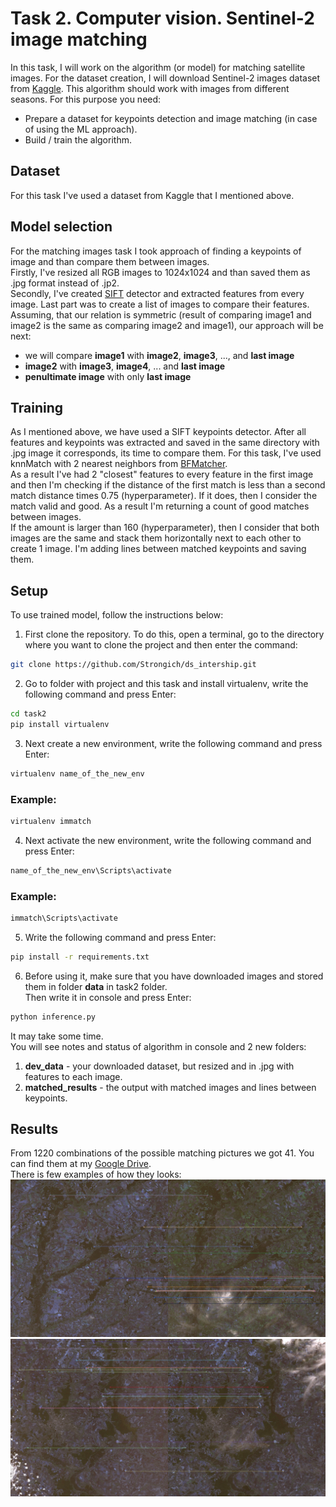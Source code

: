 # Task 2. Computer vision. Sentinel-2 image matching
In this task, I will work on the algorithm (or model) for matching satellite images. For the
dataset creation, I will download Sentinel-2 images dataset from [Kaggle](https://www.kaggle.com/datasets/isaienkov/deforestation-in-ukraine). This algorithm should work with images from different seasons. For this
purpose you need:
* Prepare a dataset for keypoints detection and image matching (in case of using the ML
approach).
* Build / train the algorithm.

## Dataset 
For this task I've used a dataset from Kaggle that I mentioned above.
## Model selection
For the matching images task I took approach of finding a keypoints of image and than compare them between images. \
Firstly, I've resized all RGB images to 1024x1024 and than saved them as .jpg format instead of .jp2. \
Secondly, I've created [SIFT](https://docs.opencv.org/4.x/da/df5/tutorial_py_sift_intro.html) detector and extracted features from every image.
Last part was to create a list of images to compare their features. Assuming, that our relation is symmetric (result of comparing image1 and image2 is the same as comparing image2 and image1), our approach will be next:
* we will compare **image1** with **image2**, **image3**, ..., and **last image**
* **image2** with **image3**, **image4**, ... and **last image** 
* **penultimate image** with only **last image**
## Training
As I mentioned above, we have used a SIFT keypoints detector. After all features and keypoints was extracted and saved in the same directory with .jpg image it corresponds, its time to compare them. For this task, I've used knnMatch with 2 nearest neighbors from [BFMatcher](https://docs.opencv.org/4.x/d3/da1/classcv_1_1BFMatcher.html). \
As a result I've had 2 "closest" features to every feature in the first image and then I'm checking if the distance of the first match is less than a second match distance times 0.75 (hyperparameter). If it does, then I consider the match valid and good. As a result I'm returning a count of good matches between images. \
If the amount is larger than 160 (hyperparameter), then I consider that both images are the same and stack them horizontally next to each other to create 1 image. I'm adding lines between matched keypoints and saving them.

## Setup
To use trained model, follow the instructions below:
1. First clone the repository. To do this, open a terminal, go to the directory where you want to clone the project and then enter the command:
```bash
git clone https://github.com/Strongich/ds_intership.git
```
2. Go to folder with project and this task and install virtualenv, write the following command and press Enter:
```bash
cd task2
pip install virtualenv
```
3. Next create a new environment, write the following command and press Enter:
```bash
virtualenv name_of_the_new_env
```
### Example:
```bash
virtualenv immatch
```
4. Next activate the new environment, write the following command and press Enter:
```bash
name_of_the_new_env\Scripts\activate
```
### Example:
```bash
immatch\Scripts\activate
```
5. Write the following command and press Enter:
 ```bash
pip install -r requirements.txt
```
6. Before using it, make sure that you have downloaded images and stored them in folder **data** in task2 folder. \
Then write it in console and press Enter:
```bash
python inference.py
```
It may take some time. \
You will see notes and status of algorithm in console and 2 new folders:
1. **dev_data** - your downloaded dataset, but resized and in .jpg with features to each image.
2. **matched_results** - the output with matched images and lines between keypoints.
## Results
From 1220 combinations of the possible matching pictures we got 41. You can find them at my [Google Drive](https://drive.google.com/drive/u/1/folders/1obTaYc_t9wuczuqPbm7Tm6_vYq2TN4jm). \
 There is few examples of how they looks: \
![Alt text](7.jpg) 
![Alt text](1.jpg)
